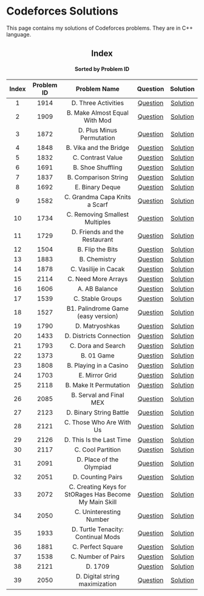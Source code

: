 # Codeforces Solutions

This page contains my solutions of Codeforces problems. They are in C++ language.  


<div align="center">

## Index 
#### Sorted by Problem ID 
|  Index  | Problem ID | Problem Name | Question | Solution |
| :-----: |  :--------: | :----------: | :------: | :------: |
| 1 | 1914 | D. Three Activities | [Question](https://codeforces.com/problemset/problem/1914/D) | [Solution](https://github.com/neharvard/CodeForces/blob/main/Codes/1914%20D.%20Three%20Activities.cpp)
| 2 | 1909 | B. Make Almost Equal With Mod | [Question](https://codeforces.com/problemset/problem/1909/B) | [Solution](https://github.com/neharvard/CodeForces/blob/main/Codes/1909%20B.%20Make%20Almost%20Equal%20With%20Mod.cpp)
| 3 | 1872 | D. Plus Minus Permutation | [Question](https://codeforces.com/problemset/problem/1872/D) | [Solution](https://github.com/neharvard/CodeForces/blob/main/Codes/1872%20D.%20Plus%20Minus%20Permutation.cpp)
| 4 | 1848 | B. Vika and the Bridge | [Question](https://codeforces.com/problemset/problem/1848/B) | [Solution](https://github.com/neharvard/CodeForces/blob/main/Codes/1848%20B.%20Vika%20and%20the%20Bridge.cpp)
| 5 | 1832 | C. Contrast Value | [Question](https://codeforces.com/problemset/problem/1832/C) | [Solution](https://github.com/neharvard/CodeForces/blob/main/Codes/1832%20C.%20Contrast%20Value.cpp)
| 6 | 1691 | B. Shoe Shuffling | [Question](https://codeforces.com/problemset/problem/1691/B) | [Solution](https://github.com/neharvard/CodeForces/blob/main/1691%20B.%20Shoe%20Shuffling.cpp)
| 7 | 1837 | B. Comparison String | [Question](https://codeforces.com/problemset/problem/1837/B) | [Solution](https://github.com/neharvard/CodeForces/blob/main/1837%20B.%20Comparison%20String.cpp)
| 8 | 1692 | E. Binary Deque | [Question](https://codeforces.com/contest/1692/problem/E) | [Solution](https://github.com/neharvard/CodeForces/blob/main/1692%20E.%20Binary%20Deque.cpp)
| 9 | 1582 | C. Grandma Capa Knits a Scarf | [Question](https://codeforces.com/problemset/problem/1582/C) | [Solution](https://github.com/neharvard/CodeForces/blob/main/1582%20C.%20Grandma%20Capa%20Knits%20a%20Scarf.cpp)
| 10 | 1734 | C. Removing Smallest Multiples | [Question](https://codeforces.com/problemset/problem/1734/C) | [Solution](https://github.com/neharvard/CodeForces/blob/main/1734%20C.%20Removing%20Smallest%20Multiples.cpp)
| 11 | 1729 | D. Friends and the Restaurant | [Question](https://codeforces.com/problemset/problem/1729/D) | [Solution](https://github.com/neharvard/CodeForces/blob/main/1729%20D.%20Friends%20and%20the%20Restaurant.cpp)
| 12 | 1504 | B. Flip the Bits | [Question](https://codeforces.com/contest/1504/problem/B) | [Solution](https://github.com/neharvard/CodeForces/blob/main/1504%20B.%20Flip%20the%20Bits.cpp)
| 13 | 1883 | B. Chemistry | [Question](https://codeforces.com/problemset/problem/1883/B) | [Solution](https://github.com/neharvard/CodeForces/blob/main/1883%20B.%20Chemistry.cpp)
| 14 | 1878 | C. Vasilije in Cacak | [Question](https://codeforces.com/problemset/problem/1878/C) | [Solution](https://github.com/neharvard/CodeForces/blob/main/1878%20C.%20Vasilije%20in%20Cacak.cpp)
| 15 | 2114 | C. Need More Arrays | [Question](https://codeforces.com/contest/2114/problem/C) | [Solution](https://github.com/neharvard/CodeForces/blob/main/2114%20C.%20Need%20More%20Arrays.cpp)
| 16 | 1606 | A. AB Balance | [Question](https://codeforces.com/contest/1606/problem/A) | [Solution](https://github.com/neharvard/CodeForces/blob/main/1606%20A.%20AB%20Balance.cpp)
| 17 | 1539 | C. Stable Groups | [Question](https://codeforces.com/problemset/problem/1539/C) | [Solution](https://github.com/neharvard/CodeForces/blob/main/1539%20C.%20Stable%20Groups.cpp)
| 18 | 1527 | B1. Palindrome Game (easy version) | [Question](https://codeforces.com/problemset/problem/1527/B1) | [Solution](https://github.com/neharvard/CodeForces/blob/main/1527%20B1.%20Palindrome%20Game%20(easy%20version).cpp)
| 19 | 1790 | D. Matryoshkas | [Question](https://codeforces.com/problemset/problem/1790/D) | [Solution](https://github.com/neharvard/CodeForces/blob/main/1790%20D.%20Matryoshkas.cpp)
| 20 | 1433 | D. Districts Connection | [Question](https://codeforces.com/problemset/problem/1433/D) | [Solution](https://github.com/neharvard/CodeForces/blob/main/1433%20D.%20Districts%20Connection.cpp)
| 21 | 1793 | C. Dora and Search | [Question](https://codeforces.com/problemset/problem/1793/C) | [Solution](https://github.com/neharvard/CodeForces/blob/main/1793%20C.%20Dora%20and%20Search.cpp)
| 22 | 1373 | B. 01 Game | [Question](https://codeforces.com/problemset/problem/1373/B) | [Solution](https://github.com/neharvard/CodeForces/blob/main/1373%20B.%2001%20Game.cpp)
| 23 | 1808 | B. Playing in a Casino | [Question](https://codeforces.com/problemset/problem/1808/B) | [Solution](https://github.com/neharvard/CodeForces/blob/main/1808%20B.%20Playing%20in%20a%20Casino.cpp)
| 24 | 1703 | E. Mirror Grid | [Question](https://codeforces.com/problemset/problem/1703/E) | [Solution](https://github.com/neharvard/CodeForces/blob/main/1703%20E.%20Mirror%20Grid.cpp)
| 25 | 2118 | B. Make It Permutation | [Question](https://codeforces.com/contest/2118/problem/B) | [Solution](https://github.com/neharvard/CodeForces/blob/main/2118%20B.%20Make%20It%20Permutation.cpp)
| 26 | 2085 | B. Serval and Final MEX | [Question](https://codeforces.com/contest/2085/problem/B) | [Solution](https://github.com/neharvard/CodeForces/blob/main/2085%20B.%20Serval%20and%20Final%20MEX.cpp)
| 27 | 2123 | D. Binary String Battle | [Question](https://codeforces.com/contest/2123/problem/D) | [Solution](https://github.com/neharvard/CodeForces/blob/main/2123%20D.%20Binary%20String%20Battle.cpp)
| 28 | 2121 | C. Those Who Are With Us | [Question](https://codeforces.com/contest/2121/problem/C) | [Solution](https://github.com/neharvard/CodeForces/blob/main/2121%20C.%20Those%20Who%20Are%20With%20Us.cpp)
| 29 | 2126 | D. This Is the Last Time | [Question](https://codeforces.com/contest/2126/problem/D) | [Solution](https://github.com/neharvard/CodeForces/blob/main/2126%20D.%20This%20Is%20the%20Last%20Time.cpp)
| 30 | 2117 | C. Cool Partition | [Question](https://codeforces.com/contest/2117/problem/C) | [Solution](https://github.com/neharvard/CodeForces/blob/main/2117%20C.%20Cool%20Partition.cpp)
| 31 | 2091 | D. Place of the Olympiad | [Question](https://codeforces.com/contest/2091/problem/D) | [Solution](https://github.com/neharvard/CodeForces/blob/main/2091%20D.%20Place%20of%20the%20Olympiad.cpp)
| 32 | 2051 | D. Counting Pairs | [Question](https://codeforces.com/contest/2051/problem/D) | [Solution](https://github.com/neharvard/CodeForces/blob/main/2051%20D.%20Counting%20Pairs.cpp)
| 33 | 2072 | C. Creating Keys for StORages Has Become My Main Skill | [Question](https://codeforces.com/contest/2072/problem/C) | [Solution](https://github.com/neharvard/CodeForces/blob/main/2072%20C.%20Creating%20Keys%20for%20StORages%20Has%20Become%20My%20Main%20Skill.cpp)
| 34 | 2050 | C. Uninteresting Number | [Question](https://codeforces.com/contest/2050/problem/C) | [Solution](https://github.com/neharvard/CodeForces/blob/main/2050%20C.%20Uninteresting%20Number.cpp)
| 35 | 1933 | D. Turtle Tenacity: Continual Mods | [Question](https://codeforces.com/contest/1933/problem/D) | [Solution](https://github.com/neharvard/CodeForces/blob/main/1933%20D.%20Turtle%20Tenacity%3A%20Continual%20Mods.cpp)
| 36 | 1881 | C. Perfect Square | [Question](https://codeforces.com/contest/1881/problem/C) | [Solution](https://github.com/neharvard/CodeForces/blob/main/1881%20C.%20Perfect%20Square.cpp)
| 37 | 1538 | C. Number of Pairs | [Question](https://codeforces.com/contest/1538/problem/C) | [Solution](https://github.com/neharvard/CodeForces/blob/main/1538%20C.%20Number%20of%20Pairs.cpp)
| 38 | 2121 | D. 1709 | [Question](https://codeforces.com/contest/2121/problem/D) | [Solution](https://github.com/neharvard/CodeForces/blob/main/2121%20D.%201709.cpp)
| 39 | 2050 | D. Digital string maximization | [Question](https://codeforces.com/contest/2050/problem/D) | [Solution](https://github.com/neharvard/CodeForces/blob/main/2050%20D.%20Digital%20string%20maximization.cpp)

